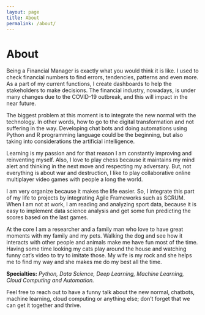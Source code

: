 ```yaml
---
layout: page
title: About
permalink: /about/
---
```


# About

Being a Financial Manager is exactly what you would think it is like. I used to check financial numbers to find errors, tendencies, patterns and even more. As a part of my current functions, I create dashboards to help the stakeholders to make decisions. The financial industry, nowadays, is under many changes due to the COVID-19 outbreak, and this will impact in the near future.

The biggest problem at this moment is to integrate the new normal with the technology. In other words, how to go to the digital transformation and not suffering in the way. Developing chat bots and doing automations using Python and R programming language could be the beginning, but also taking into considerations the artificial intelligence.

Learning is my passion and for that reason I am constantly improving and reinventing myself. Also, I love to play chess because it maintains my mind alert and thinking in the next move and respecting my adversary. But, not everything is about war and destruction, I like to play collaborative online multiplayer video games with people a long the world.

I am very organize because it makes the life easier. So, I integrate this part of my life to projects by integrating Agile Frameworks such as SCRUM. When I am not at work, I am reading and analyzing sport data, because it is easy to implement data science analysis and get some fun predicting the scores based on the last games.

At the core I am a researcher and a family man who love to have great moments with my family and my pets. Walking the dog and see how it interacts with other people and animals make me have fun most of the time. Having some time looking my cats play around the house and watching funny cat’s video to try to imitate those. My wife is my rock and she helps me to find my way and she makes me do my best all the time.

**Specialties:** *Python, Data Science, Deep Learning, Machine Learning, Cloud Computing and Automation.*

Feel free to reach out to have a funny talk about the new normal, chatbots, machine learning, cloud computing or anything else; don’t forget that we can get it together and thrive.
